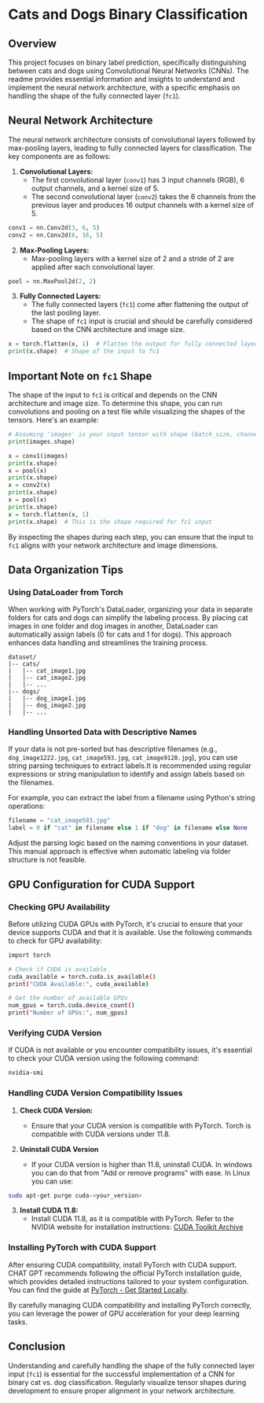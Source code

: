 # Cats and Dogs Binary Classification

## Overview
This project focuses on binary label prediction, specifically distinguishing between cats and dogs using Convolutional Neural Networks (CNNs). The readme provides essential information and insights to understand and implement the neural network architecture, with a specific emphasis on handling the shape of the fully connected layer (`fc1`).

## Neural Network Architecture
The neural network architecture consists of convolutional layers followed by max-pooling layers, leading to fully connected layers for classification. The key components are as follows:

1. **Convolutional Layers:**
   - The first convolutional layer (`conv1`) has 3 input channels (RGB), 6 output channels, and a kernel size of 5.
   - The second convolutional layer (`conv2`) takes the 6 channels from the previous layer and produces 16 output channels with a kernel size of 5.

```python
conv1 = nn.Conv2d(3, 6, 5)
conv2 = nn.Conv2d(6, 16, 5)
```

2. **Max-Pooling Layers:**
   - Max-pooling layers with a kernel size of 2 and a stride of 2 are applied after each convolutional layer.

```python
pool = nn.MaxPool2d(2, 2)
```

3. **Fully Connected Layers:**
   - The fully connected layers (`fc1`) come after flattening the output of the last pooling layer.
   - The shape of `fc1` input is crucial and should be carefully considered based on the CNN architecture and image size.

```python
x = torch.flatten(x, 1)  # Flatten the output for fully connected layers
print(x.shape)  # Shape of the input to fc1
```

## Important Note on `fc1` Shape
The shape of the input to `fc1` is critical and depends on the CNN architecture and image size. To determine this shape, you can run convolutions and pooling on a test file while visualizing the shapes of the tensors. Here's an example:

```python
# Assuming 'images' is your input tensor with shape (batch_size, channels, height, width)
print(images.shape)

x = conv1(images)
print(x.shape)
x = pool(x)
print(x.shape)
x = conv2(x)
print(x.shape)
x = pool(x)
print(x.shape)
x = torch.flatten(x, 1)
print(x.shape)  # This is the shape required for fc1 input
```

By inspecting the shapes during each step, you can ensure that the input to `fc1` aligns with your network architecture and image dimensions.

## Data Organization Tips

### Using DataLoader from Torch

When working with PyTorch's DataLoader, organizing your data in separate folders for cats and dogs can simplify the labeling process. By placing cat images in one folder and dog images in another, DataLoader can automatically assign labels (0 for cats and 1 for dogs). This approach enhances data handling and streamlines the training process.

```plaintext
dataset/
|-- cats/
|   |-- cat_image1.jpg
|   |-- cat_image2.jpg
|   |-- ...
|-- dogs/
|   |-- dog_image1.jpg
|   |-- dog_image2.jpg
|   |-- ...
```

### Handling Unsorted Data with Descriptive Names

If your data is not pre-sorted but has descriptive filenames (e.g., `dog_image1222.jpg`, `cat_image593.jpg`, `cat_image9128.jpg`), you can use string parsing techniques to extract labels.It is recommended using regular expressions or string manipulation to identify and assign labels based on the filenames.

For example, you can extract the label from a filename using Python's string operations:

```python
filename = "cat_image593.jpg"
label = 0 if "cat" in filename else 1 if "dog" in filename else None
```

Adjust the parsing logic based on the naming conventions in your dataset. This manual approach is effective when automatic labeling via folder structure is not feasible.

## GPU Configuration for CUDA Support

### Checking GPU Availability

Before utilizing CUDA GPUs with PyTorch, it's crucial to ensure that your device supports CUDA and that it is available. Use the following commands to check for GPU availability:

```bash
import torch

# Check if CUDA is available
cuda_available = torch.cuda.is_available()
print("CUDA Available:", cuda_available)

# Get the number of available GPUs
num_gpus = torch.cuda.device_count()
print("Number of GPUs:", num_gpus)
```

### Verifying CUDA Version

If CUDA is not available or you encounter compatibility issues, it's essential to check your CUDA version using the following command:

```bash
nvidia-smi
```

### Handling CUDA Version Compatibility Issues

1. **Check CUDA Version:**
   - Ensure that your CUDA version is compatible with PyTorch. Torch is compatible with CUDA versions under 11.8.

2. **Uninstall CUDA Version**
   - If your CUDA version is higher than 11.8, uninstall CUDA. In windows you can do that from "Add or remove programs" with ease. In Linux you can use:
```bash
sudo apt-get purge cuda-<your_version>
```

3. **Install CUDA 11.8:**
   - Install CUDA 11.8, as it is compatible with PyTorch. Refer to the NVIDIA website for installation instructions: [CUDA Toolkit Archive](https://developer.nvidia.com/cuda-11-8-0-download-archive)

### Installing PyTorch with CUDA Support

After ensuring CUDA compatibility, install PyTorch with CUDA support. CHAT GPT recommends following the official PyTorch installation guide, which provides detailed instructions tailored to your system configuration. You can find the guide at [PyTorch - Get Started Locally](https://pytorch.org/get-started/locally/).

By carefully managing CUDA compatibility and installing PyTorch correctly, you can leverage the power of GPU acceleration for your deep learning tasks.

## Conclusion
Understanding and carefully handling the shape of the fully connected layer input (`fc1`) is essential for the successful implementation of a CNN for binary cat vs. dog classification. Regularly visualize tensor shapes during development to ensure proper alignment in your network architecture.